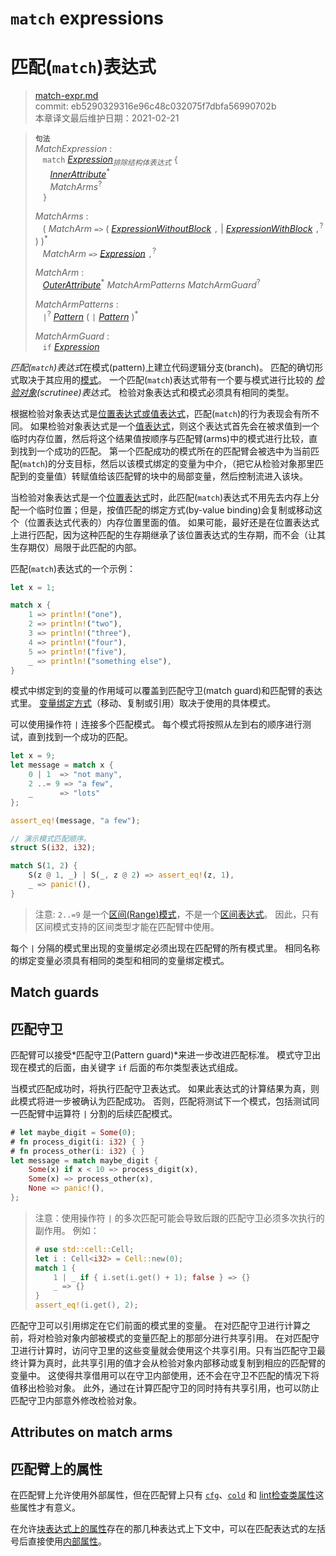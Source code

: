 # `match` expressions
# 匹配(`match`)表达式

>[match-expr.md](https://github.com/rust-lang/reference/blob/master/src/expressions/match-expr.md)\
>commit: eb5290329316e96c48c032075f7dbfa56990702b \
>本章译文最后维护日期：2021-02-21

> **<sup>句法</sup>**\
> _MatchExpression_ :\
> &nbsp;&nbsp; `match` [_Expression_]<sub>_排除结构体表达式_</sub> `{`\
> &nbsp;&nbsp; &nbsp;&nbsp; [_InnerAttribute_]<sup>\*</sup>\
> &nbsp;&nbsp; &nbsp;&nbsp; _MatchArms_<sup>?</sup>\
> &nbsp;&nbsp; `}`
>
> _MatchArms_ :\
> &nbsp;&nbsp; ( _MatchArm_ `=>`
>                             ( [_ExpressionWithoutBlock_][_Expression_] `,`
>                             | [_ExpressionWithBlock_][_Expression_] `,`<sup>?</sup> )
>                           )<sup>\*</sup>\
> &nbsp;&nbsp; _MatchArm_ `=>` [_Expression_] `,`<sup>?</sup>
>
> _MatchArm_ :\
> &nbsp;&nbsp; [_OuterAttribute_]<sup>\*</sup> _MatchArmPatterns_ _MatchArmGuard_<sup>?</sup>
>
> _MatchArmPatterns_ :\
> &nbsp;&nbsp; `|`<sup>?</sup> [_Pattern_] ( `|` [_Pattern_] )<sup>\*</sup>
>
> _MatchArmGuard_ :\
> &nbsp;&nbsp; `if` [_Expression_]

*匹配(`match`)表达式*在模式(pattern)上建立代码逻辑分支(branch)。
匹配的确切形式取决于其应用的[模式][pattern]。
一个匹配(`match`)表达式带有一个要与模式进行比较的 *[检验对象][scrutinee](scrutinee)表达式*。
检验对象表达式和模式必须具有相同的类型。

根据检验对象表达式是[位置表达式或值表达式][place expression]，匹配(`match`)的行为表现会有所不同。
如果检验对象表达式是一个[值表达式][value expression]，则这个表达式首先会在被求值到一个临时内存位置，然后将这个结果值按顺序与匹配臂(arms)中的模式进行比较，直到找到一个成功的匹配。
第一个匹配成功的模式所在的匹配臂会被选中为当前匹配(`match`)的分支目标，然后以该模式绑定的变量为中介，（把它从检验对象那里匹配到的变量值）转赋值给该匹配臂的块中的局部变量，然后控制流进入该块。

当检验对象表达式是一个[位置表达式][place expression]时，此匹配(`match`)表达式不用先去内存上分配一个临时位置；但是，按值匹配的绑定方式(by-value binding)会复制或移动这个（位置表达式代表的）内存位置里面的值。
如果可能，最好还是在位置表达式上进行匹配，因为这种匹配的生存期继承了该位置表达式的生存期，而不会（让其生存期仅）局限于此匹配的内部。

匹配(`match`)表达式的一个示例：

```rust
let x = 1;

match x {
    1 => println!("one"),
    2 => println!("two"),
    3 => println!("three"),
    4 => println!("four"),
    5 => println!("five"),
    _ => println!("something else"),
}
```

模式中绑定到的变量的作用域可以覆盖到匹配守卫(match guard)和匹配臂的表达式里。
[变量绑定方式][binding mode]（移动、复制或引用）取决于使用的具体模式。

可以使用操作符 `|` 连接多个匹配模式。
每个模式将按照从左到右的顺序进行测试，直到找到一个成功的匹配。

```rust
let x = 9;
let message = match x {
    0 | 1  => "not many",
    2 ..= 9 => "a few",
    _      => "lots"
};

assert_eq!(message, "a few");

// 演示模式匹配顺序。
struct S(i32, i32);

match S(1, 2) {
    S(z @ 1, _) | S(_, z @ 2) => assert_eq!(z, 1),
    _ => panic!(),
}
```

> 注意: `2..=9` 是一个[区间(Range)模式][Range Pattern]，不是一个[区间表达式][Range Expression]。
> 因此，只有区间模式支持的区间类型才能在匹配臂中使用。

每个 `|` 分隔的模式里出现的变量绑定必须出现在匹配臂的所有模式里。
相同名称的绑定变量必须具有相同的类型和相同的变量绑定模式。

## Match guards
## 匹配守卫

匹配臂可以接受*匹配守卫(Pattern guard)*来进一步改进匹配标准。
模式守卫出现在模式的后面，由关键字 `if` 后面的布尔类型表达式组成。

当模式匹配成功时，将执行匹配守卫表达式。
如果此表达式的计算结果为真，则此模式将进一步被确认为匹配成功。
否则，匹配将测试下一个模式，包括测试同一匹配臂中运算符 `|` 分割的后续匹配模式。

```rust
# let maybe_digit = Some(0);
# fn process_digit(i: i32) { }
# fn process_other(i: i32) { }
let message = match maybe_digit {
    Some(x) if x < 10 => process_digit(x),
    Some(x) => process_other(x),
    None => panic!(),
};
```

> 注意：使用操作符 `|` 的多次匹配可能会导致后跟的匹配守卫必须多次执行的副作用。
> 例如：
>
> ```rust
> # use std::cell::Cell;
> let i : Cell<i32> = Cell::new(0);
> match 1 {
>     1 | _ if { i.set(i.get() + 1); false } => {}
>     _ => {}
> }
> assert_eq!(i.get(), 2);
> ```

匹配守卫可以引用绑定在它们前面的模式里的变量。
在对匹配守卫进行计算之前，将对检验对象内部被模式的变量匹配上的那部分进行共享引用。
在对匹配守卫进行计算时，访问守卫里的这些变量就会使用这个共享引用。只有当匹配守卫最终计算为真时，此共享引用的值才会从检验对象内部移动或复制到相应的匹配臂的变量中。
这使得共享借用可以在守卫内部使用，还不会在守卫不匹配的情况下将值移出检验对象。
此外，通过在计算匹配守卫的同时持有共享引用，也可以防止匹配守卫内部意外修改检验对象。

## Attributes on match arms
## 匹配臂上的属性

在匹配臂上允许使用外部属性，但在匹配臂上只有 [`cfg`]、[`cold`] 和 [lint检查类属性][lint check attributes]这些属性才有意义。

在允许[块表达式上的属性][Inner attributes]存在的那几种表达式上下文中，可以在匹配表达式的左括号后直接使用[内部属性][attributes on block expressions]。

[_Expression_]: ../expressions.md
[place expression]: ../expressions.md#place-expressions-and-value-expressions
[value expression]: ../expressions.md#place-expressions-and-value-expressions
[_InnerAttribute_]: ../attributes.md
[_OuterAttribute_]: ../attributes.md
[`cfg`]: ../conditional-compilation.md
[`cold`]: ../attributes/codegen.md#the-cold-attribute
[lint check attributes]: ../attributes/diagnostics.md#lint-check-attributes
[Range Expression]: range-expr.md

[_Pattern_]: ../patterns.md
[pattern]: ../patterns.md
[Inner attributes]: ../attributes.md
[Range Pattern]: ../patterns.md#range-patterns
[attributes on block expressions]: block-expr.md#attributes-on-block-expressions
[binding mode]: ../patterns.md#binding-modes
[scrutinee]: ../glossary.md#scrutinee

